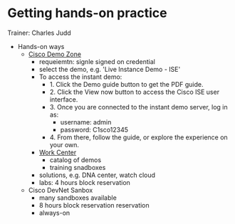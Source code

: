 # Getting hands-on practice

Trainer: Charles Judd

- Hands-on ways
  - [Cisco Demo Zone](https://www.cisco.com/c/en/us/products/demos.html)
    - requeiemtn: signle signed on credential
    - select the demo, e.g. 'Live Instance Demo - ISE'
    - To access the instant demo:
      - 1\. Click the Demo guide button to get the PDF guide.
      - 2\. Click the View now button to access the Cisco ISE user interface.
      - 3\. Once you are connected to the instant demo server, log in as:
        - username: admin
        - password: C1sco12345
      - 4\. From there, follow the guide, or explore the experience on your own.
    - [Work Center](https://dcloud-ise-sim-inst-rtp.cisco.com/admin/login.jsp)
      - catalog of demos
      - training snadboxes
    - solutions, e.g. DNA center, watch cloud
    - labs: 4 hours block reservation
  - Cisco DevNet Sanbox
    - many sandboxes available
    - 8 hours block reservation reservation
    - always-on 

